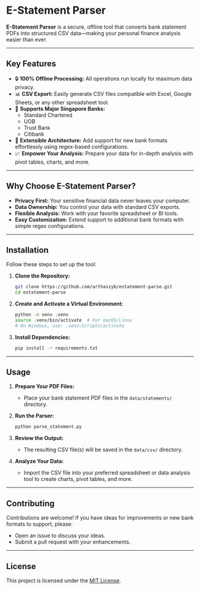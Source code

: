 # E-Statement Parser

**E-Statement Parser** is a secure, offline tool that converts bank statement PDFs into structured CSV data—making your personal finance analysis easier than ever.

---

## Key Features

- 🔒 **100% Offline Processing:** All operations run locally for maximum data privacy.
- 📊 **CSV Export:** Easily generate CSV files compatible with Excel, Google Sheets, or any other spreadsheet tool.
- 🏦 **Supports Major Singapore Banks:**
  - Standard Chartered
  - UOB
  - Trust Bank
  - Citibank
- 🔄 **Extensible Architecture:** Add support for new bank formats effortlessly using regex-based configurations.
- 📈 **Empower Your Analysis:** Prepare your data for in-depth analysis with pivot tables, charts, and more.

---

## Why Choose E-Statement Parser?

- **Privacy First:** Your sensitive financial data never leaves your computer.
- **Data Ownership:** You control your data with standard CSV exports.
- **Flexible Analysis:** Work with your favorite spreadsheet or BI tools.
- **Easy Customization:** Extend support to additional bank formats with simple regex configurations.

---

## Installation

Follow these steps to set up the tool:

1. **Clone the Repository:**

   ```bash
   git clone https://github.com/arthaszyb/estatement-parse.git
   cd estatement-parse
   ```

2. **Create and Activate a Virtual Environment:**

   ```bash
   python -m venv .venv
   source .venv/bin/activate  # For macOS/Linux
   # On Windows, use: .venv\Scripts\activate
   ```

3. **Install Dependencies:**

   ```bash
   pip install -r requirements.txt
   ```

---

## Usage

1. **Prepare Your PDF Files:**

   - Place your bank statement PDF files in the `data/statements/` directory.

2. **Run the Parser:**

   ```bash
   python parse_statement.py
   ```

3. **Review the Output:**

   - The resulting CSV file(s) will be saved in the `data/csv/` directory.

4. **Analyze Your Data:**

   - Import the CSV file into your preferred spreadsheet or data analysis tool to create charts, pivot tables, and more.

---

## Contributing

Contributions are welcome! If you have ideas for improvements or new bank formats to support, please:

- Open an issue to discuss your ideas.
- Submit a pull request with your enhancements.

---

## License

This project is licensed under the [MIT License](LICENSE).
